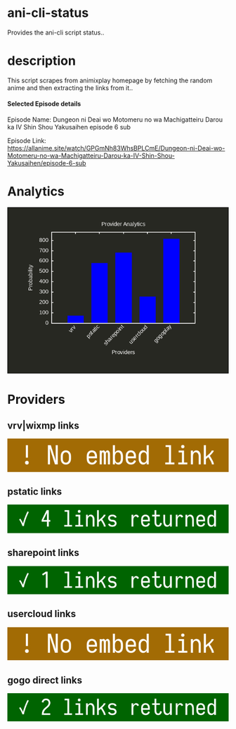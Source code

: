 # ani-cli-status
Provides the ani-cli script status..

# description
This script scrapes from animixplay homepage by fetching the random anime and then extracting the links from it..

#### Selected Episode details

Episode Name: Dungeon ni Deai wo Motomeru no wa Machigatteiru Darou ka IV Shin Shou Yakusaihen episode 6 sub

Episode Link: https://allanime.site/watch/GPGmNh83WhsBPLCmE/Dungeon-ni-Deai-wo-Motomeru-no-wa-Machigatteiru-Darou-ka-IV-Shin-Shou-Yakusaihen/episode-6-sub
 
# Analytics

<img src="./analytics.png">

# Providers

##  vrv|wixmp links

<img src="./images/vrv.jpg">

##  pstatic links

<img src="./images/pstatic.jpg">

##  sharepoint links

<img src="./images/sharepoint.jpg">

##  usercloud links

<img src="./images/usercloud.jpg">

## gogo direct links

<img src="./images/gogoplay.jpg">

